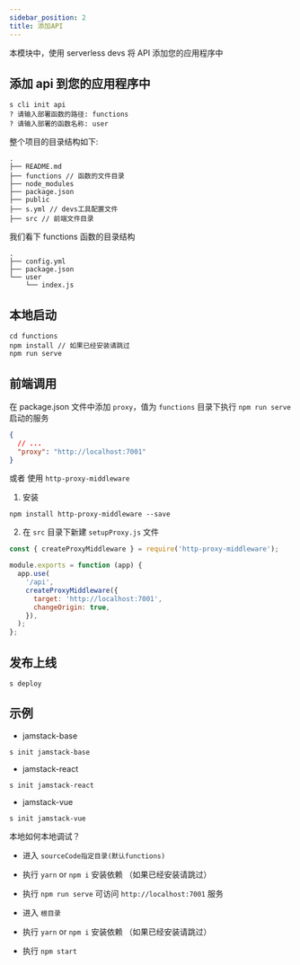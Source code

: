 ```yaml
---
sidebar_position: 2
title: 添加API
---
```


本模块中，使用 serverless devs 将 API 添加您的应用程序中

## 添加 api 到您的应用程序中

```
s cli init api
? 请输入部署函数的路径: functions
? 请输入部署的函数名称: user
```

整个项目的目录结构如下:

```
.
├── README.md
├── functions // 函数的文件目录
├── node_modules
├── package.json
├── public
├── s.yml // devs工具配置文件
├── src // 前端文件目录
```

我们看下 functions 函数的目录结构

```
.
├── config.yml
├── package.json
└── user
    └── index.js
```

## 本地启动

```
cd functions
npm install // 如果已经安装请跳过
npm run serve
```

## 前端调用

在 package.json 文件中添加 `proxy`，值为 `functions` 目录下执行 `npm run serve` 启动的服务

```json
{
  // ...
  "proxy": "http://localhost:7001"
}
```

或者 使用 `http-proxy-middleware`

1. 安装

```base npm2yarn
npm install http-proxy-middleware --save
```

2. 在 `src` 目录下新建 `setupProxy.js` 文件

```js
const { createProxyMiddleware } = require('http-proxy-middleware');

module.exports = function (app) {
  app.use(
    '/api',
    createProxyMiddleware({
      target: 'http://localhost:7001',
      changeOrigin: true,
    }),
  );
};
```

## 发布上线

```
s deploy
```

## 示例

- jamstack-base

```
s init jamstack-base
```

- jamstack-react

```
s init jamstack-react
```

- jamstack-vue

```
s init jamstack-vue
```

本地如何本地调试？

- 进入 `sourceCode指定目录(默认functions)`
- 执行 `yarn` or `npm i` 安装依赖 （如果已经安装请跳过）
- 执行 `npm run serve` 可访问 `http://localhost:7001` 服务

- 进入 `根目录`
- 执行 `yarn` or `npm i` 安装依赖 （如果已经安装请跳过）
- 执行 `npm start`
